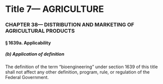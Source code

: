 
# Title 7— AGRICULTURE
### CHAPTER 38— DISTRIBUTION AND MARKETING OF AGRICULTURAL PRODUCTS
#### § 1639a. Applicability
##### (b) Application of definition

The definition of the term “bioengineering” under section 1639 of this title shall not affect any other definition, program, rule, or regulation of the Federal Government.
